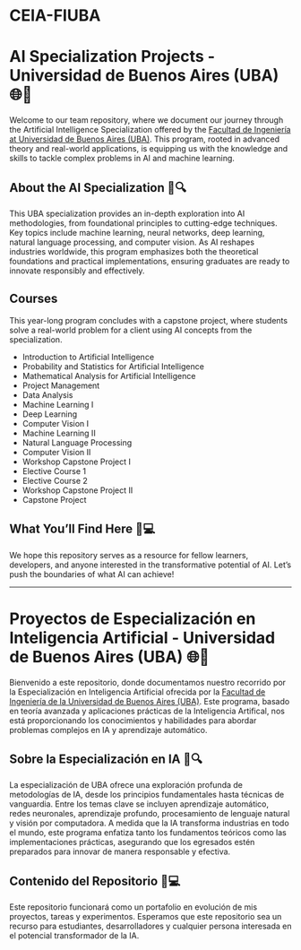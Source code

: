 # CEIA-FIUBA
# AI Specialization Projects - Universidad de Buenos Aires (UBA) 🌐🤖

Welcome to our team repository, where we document our journey through the Artificial Intelligence Specialization offered by the [Facultad de Ingeniería at Universidad de Buenos Aires (UBA)](https://lse.posgrados.fi.uba.ar/posgrados/especializaciones/inteligencia-artificial). This program, rooted in advanced theory and real-world applications, is equipping us with the knowledge and skills to tackle complex problems in AI and machine learning.

## About the AI Specialization 🧠🔍
This UBA specialization provides an in-depth exploration into AI methodologies, from foundational principles to cutting-edge techniques. Key topics include machine learning, neural networks, deep learning, natural language processing, and computer vision. As AI reshapes industries worldwide, this program emphasizes both the theoretical foundations and practical implementations, ensuring graduates are ready to innovate responsibly and effectively.

## Courses
This year-long program concludes with a capstone project, where students solve a real-world problem for a client using AI concepts from the specialization.

- Introduction to Artificial Intelligence
- Probability and Statistics for Artificial Intelligence
- Mathematical Analysis for Artificial Intelligence
- Project Management
- Data Analysis
- Machine Learning I
- Deep Learning
- Computer Vision I
- Machine Learning II
- Natural Language Processing
- Computer Vision II
- Workshop Capstone Project I
- Elective Course 1
- Elective Course 2
- Workshop Capstone Project II
- Capstone Project

## What You’ll Find Here 📂💻
We hope this repository serves as a resource for fellow learners, developers, and anyone interested in the transformative potential of AI. Let’s push the boundaries of what AI can achieve!

---

# Proyectos de Especialización en Inteligencia Artificial - Universidad de Buenos Aires (UBA) 🌐🤖

Bienvenido a este repositorio, donde documentamos nuestro recorrido por la Especialización en Inteligencia Artificial ofrecida por la [Facultad de Ingeniería de la Universidad de Buenos Aires (UBA)](https://lse.posgrados.fi.uba.ar/posgrados/especializaciones/inteligencia-artificial). Este programa, basado en teoría avanzada y aplicaciones prácticas de la Inteligencia Artifical, nos está proporcionando los conocimientos y habilidades para abordar problemas complejos en IA y aprendizaje automático.

## Sobre la Especialización en IA 🧠🔍
La especialización de UBA ofrece una exploración profunda de metodologías de IA, desde los principios fundamentales hasta técnicas de vanguardia. Entre los temas clave se incluyen aprendizaje automático, redes neuronales, aprendizaje profundo, procesamiento de lenguaje natural y visión por computadora. A medida que la IA transforma industrias en todo el mundo, este programa enfatiza tanto los fundamentos teóricos como las implementaciones prácticas, asegurando que los egresados estén preparados para innovar de manera responsable y efectiva.

## Contenido del Repositorio 📂💻
Este repositorio funcionará como un portafolio en evolución de mis proyectos, tareas y experimentos.
Esperamos que este repositorio sea un recurso para estudiantes, desarrolladores y cualquier persona interesada en el potencial transformador de la IA.
